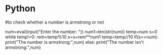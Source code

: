 # Python
#to check whether a number is armstrong or not

num=eval(input("Enter the number: "))
num1=len(str(num))
temp=num
s=0
while temp!=0:
    rem=temp%10
    s=s+rem**num1
    temp=temp//10
if(s==num):
    print("The number is armstrong:",num)
else:
    print("The number isn't armstrong:",num)
